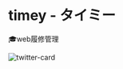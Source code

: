 # timey - タイミー
🎓web履修管理

![twitter-card](https://user-images.githubusercontent.com/114323587/219702369-65a4cb68-93b1-4546-9141-ae40dbb4c958.png)

